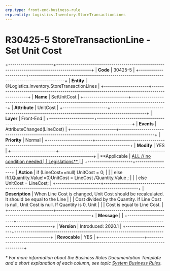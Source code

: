 ```yaml
---
erp.type: front-end-business-rule
erp.entity: Logistics.Inventory.StoreTransactionLines
---
```


# R30425-5 StoreTransactionLine - Set Unit Cost
+----------------------+-----------------------------------------------------------------------------------------------+
| **Code**             | 30425-5                                                                                       |
+----------------------+-----------------------------------------------------------------------------------------------+
| **Entity**           | @Logistics.Inventory.StoreTransactionLines                                                    |
+----------------------+-----------------------------------------------------------------------------------------------+
| **Name**             | SetUnitCost                                                                                   |
+----------------------+-----------------------------------------------------------------------------------------------+
| **Attribute**        | UnitCost                                                                                      |
+----------------------+-----------------------------------------------------------------------------------------------+
| **Layer**            | Front-End                                                                                     |
+----------------------+-----------------------------------------------------------------------------------------------+
| **Events**           | AttributeChanged(LineCost)                                                                    |
+----------------------+-----------------------------------------------------------------------------------------------+
| **Priority**         | Normal                                                                                        |
+----------------------+-----------------------------------------------------------------------------------------------+
| **Modify**           | YES                                                                                           |
+----------------------+-----------------------------------------------------------------------------------------------+
| **Applicable         | [ALL // no condition needed                                                                   |
| Legislations**       | ](xref:applicable-legislations)                                                               |
+----------------------+-----------------------------------------------------------------------------------------------+
| **Action**           | if (LineCost==null) UnitCost = 0;                                                             |
|                      | else if(l.Quantity.Value!=0)UnitCost = LineCost /Quantity.Value ;                             |
|                      | else UnitCost = LineCost;                                                                     |
+----------------------+-----------------------------------------------------------------------------------------------+
| **Description**      | When Line Cost is changed, Unit Cost should be recalculated. It should be equal to the Line   |
|                      | Cost divided by the Quantity. If Line Cost is null, Unit Cost is null. If Quantity is 0, Unit |
|                      | Cost is equal to Line Cost.                                                                   |
+----------------------+-----------------------------------------------------------------------------------------------+
| **Message**          |                                                                                               |
+----------------------+-----------------------------------------------------------------------------------------------+
| **Version**          | Introduced: 2020.1                                                                            |
+----------------------+-----------------------------------------------------------------------------------------------+
| **Revocable**        | YES                                                                                           |
+----------------------+-----------------------------------------------------------------------------------------------+

*\* For more information about the Business Rules Documentation Template and a short explanation of each column, see
topic [System Business Rules](../templates/template-description-system-business-rules.md).*
